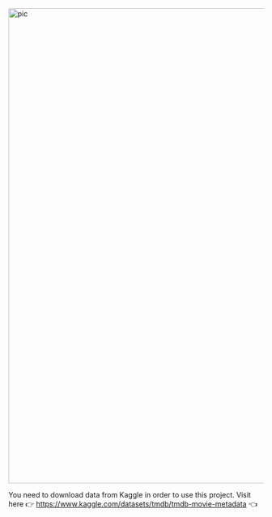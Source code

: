 <img width="938" alt="pic" src="https://github.com/amancd/movie_recommendation_django/assets/116139327/c96bb273-1029-4514-8d56-116f1e83f3e2">


You need to download data from Kaggle in order to use this project. Visit here 👉 https://www.kaggle.com/datasets/tmdb/tmdb-movie-metadata 👈
